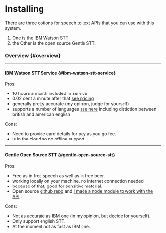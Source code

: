 # Installing

There are three options for speech to text APIs that you can use with this system.

1. One is the IBM Watson STT
2. the Other is the open source Gentle STT.

### Overview {#overview}

---

#### IBM Watson STT Service {#ibm-watson-stt-service}

Pros:

* 16 hours a month included in service
* 0.02 cent a minute after that
  [see pricing](http://www.autoedit.io/user_manual/setup-%28Pietro-s-MacBook-Pro's-conflicted-copy-2016-12-21%29.html)
* generally pretty accurate \(my opinion, judge for yourself\)
* supports a number of languages
  [see here](http://www.autoedit.io/user_manual/setup-%28Pietro-s-MacBook-Pro's-conflicted-copy-2016-12-21%29.html)
  including distiction between british and american english

Cons:

* Need to provide card details for pay as you go fee.
* is in the cloud so no offline support.

---

#### Gentle Open Source STT {#gentle-open-source-stt}

Pros:

* Free as in free speech as well as in free beer.
* working locally on your machine. no internet connection needed
* because of that, good for sensitive material.
* Open source
  [github repo](https://lowerquality.com/gentle)
  and
  [I made a node module to work with the API](https://github.com/OpenNewsLabs/gentle_stt_node)
  .

Cons:

* Not as accurate as IBM one \(in my opinion, but decide for yourself\).
* Only support english STT.
* At the moment not as fast as IBM one.

  


